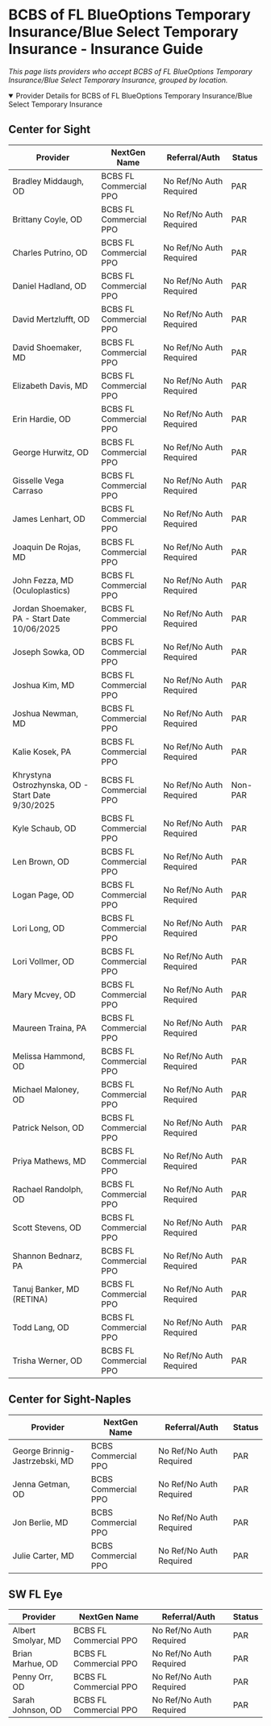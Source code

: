 # BCBS of FL BlueOptions Temporary Insurance/Blue Select Temporary Insurance - Insurance Guide

*This page lists providers who accept BCBS of FL BlueOptions Temporary Insurance/Blue Select Temporary Insurance, grouped by location.*

<details open><summary>Provider Details for BCBS of FL BlueOptions Temporary Insurance/Blue Select Temporary Insurance</summary>

## Center for Sight

| Provider | NextGen Name | Referral/Auth | Status |
|----------|-------------|--------------|--------|
| Bradley Middaugh, OD | BCBS FL Commercial PPO | No Ref/No Auth Required | PAR |
| Brittany Coyle, OD | BCBS FL Commercial PPO | No Ref/No Auth Required | PAR |
| Charles Putrino, OD | BCBS FL Commercial PPO | No Ref/No Auth Required | PAR |
| Daniel Hadland, OD | BCBS FL Commercial PPO | No Ref/No Auth Required | PAR |
| David Mertzlufft, OD | BCBS FL Commercial PPO | No Ref/No Auth Required | PAR |
| David Shoemaker, MD | BCBS FL Commercial PPO | No Ref/No Auth Required | PAR |
| Elizabeth Davis, MD | BCBS FL Commercial PPO | No Ref/No Auth Required | PAR |
| Erin Hardie, OD | BCBS FL Commercial PPO | No Ref/No Auth Required | PAR |
| George Hurwitz, OD | BCBS FL Commercial PPO | No Ref/No Auth Required | PAR |
| Gisselle Vega Carraso | BCBS FL Commercial PPO | No Ref/No Auth Required | PAR |
| James Lenhart, OD | BCBS FL Commercial PPO | No Ref/No Auth Required | PAR |
| Joaquin De Rojas, MD | BCBS FL Commercial PPO | No Ref/No Auth Required | PAR |
| John Fezza, MD (Oculoplastics) | BCBS FL Commercial PPO | No Ref/No Auth Required | PAR |
| Jordan Shoemaker, PA - Start Date 10/06/2025 | BCBS FL Commercial PPO | No Ref/No Auth Required | PAR |
| Joseph Sowka, OD | BCBS FL Commercial PPO | No Ref/No Auth Required | PAR |
| Joshua Kim, MD | BCBS FL Commercial PPO | No Ref/No Auth Required | PAR |
| Joshua Newman, MD | BCBS FL Commercial PPO | No Ref/No Auth Required | PAR |
| Kalie Kosek, PA | BCBS FL Commercial PPO | No Ref/No Auth Required | PAR |
| Khrystyna Ostrozhynska, OD - Start Date 9/30/2025 | BCBS FL Commercial PPO | No Ref/No Auth Required | Non-PAR |
| Kyle Schaub, OD | BCBS FL Commercial PPO | No Ref/No Auth Required | PAR |
| Len Brown, OD | BCBS FL Commercial PPO | No Ref/No Auth Required | PAR |
| Logan Page, OD | BCBS FL Commercial PPO | No Ref/No Auth Required | PAR |
| Lori Long, OD | BCBS FL Commercial PPO | No Ref/No Auth Required | PAR |
| Lori Vollmer, OD | BCBS FL Commercial PPO | No Ref/No Auth Required | PAR |
| Mary Mcvey, OD | BCBS FL Commercial PPO | No Ref/No Auth Required | PAR |
| Maureen Traina, PA | BCBS FL Commercial PPO | No Ref/No Auth Required | PAR |
| Melissa Hammond, OD | BCBS FL Commercial PPO | No Ref/No Auth Required | PAR |
| Michael Maloney, OD | BCBS FL Commercial PPO | No Ref/No Auth Required | PAR |
| Patrick Nelson, OD | BCBS FL Commercial PPO | No Ref/No Auth Required | PAR |
| Priya Mathews, MD | BCBS FL Commercial PPO | No Ref/No Auth Required | PAR |
| Rachael Randolph, OD | BCBS FL Commercial PPO | No Ref/No Auth Required | PAR |
| Scott Stevens, OD | BCBS FL Commercial PPO | No Ref/No Auth Required | PAR |
| Shannon Bednarz, PA | BCBS FL Commercial PPO | No Ref/No Auth Required | PAR |
| Tanuj Banker, MD (RETINA) | BCBS FL Commercial PPO | No Ref/No Auth Required | PAR |
| Todd Lang, OD | BCBS FL Commercial PPO | No Ref/No Auth Required | PAR |
| Trisha Werner, OD | BCBS FL Commercial PPO | No Ref/No Auth Required | PAR |

## Center for Sight-Naples

| Provider | NextGen Name | Referral/Auth | Status |
|----------|-------------|--------------|--------|
| George Brinnig-Jastrzebski, MD | BCBS Commercial PPO | No Ref/No Auth Required | PAR |
| Jenna Getman, OD | BCBS Commercial PPO | No Ref/No Auth Required | PAR |
| Jon Berlie, MD | BCBS Commercial PPO | No Ref/No Auth Required | PAR |
| Julie Carter, MD | BCBS Commercial PPO | No Ref/No Auth Required | PAR |

## SW FL Eye

| Provider | NextGen Name | Referral/Auth | Status |
|----------|-------------|--------------|--------|
| Albert Smolyar, MD | BCBS FL Commercial PPO | No Ref/No Auth Required | PAR |
| Brian Marhue, OD | BCBS FL Commercial PPO | No Ref/No Auth Required | PAR |
| Penny Orr, OD | BCBS FL Commercial PPO | No Ref/No Auth Required | PAR |
| Sarah Johnson, OD | BCBS FL Commercial PPO | No Ref/No Auth Required | PAR |

</details>

